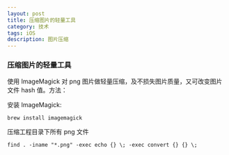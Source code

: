```yaml
---
layout: post
title: 压缩图片的轻量工具 
category: 技术
tags: iOS
description: 图片压缩
--- 
```


### 压缩图片的轻量工具
	
使用 ImageMagick 对 png 图片做轻量压缩，及不损失图片质量，又可改变图片文件 hash 值。方法：

安装 ImageMagick:

	brew install imagemagick

压缩工程目录下所有 png 文件

	find . -iname "*.png" -exec echo {} \; -exec convert {} {} \;
